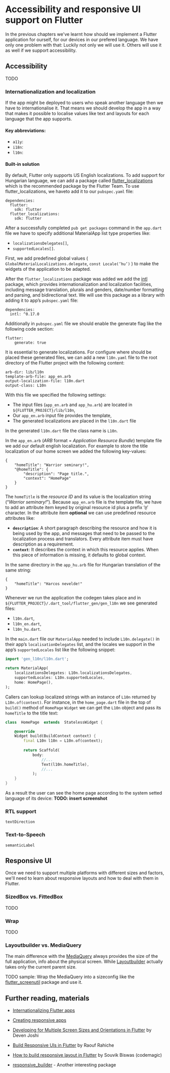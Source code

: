 
# Accessibility and responsive UI support on Flutter

In the previous chapters we've learnt how should we implement a Flutter application for ourself, for our devices in our prefered language. We have only one problem with that: 
Luckily not only we will use it. Others will use it as well if we support accessibility. 

## Accessibility
TODO

### Internationalization and localization
If the app might be deployed to users who speak another language then we have to internationalise it. That means we should develop the app in a way that makes it possible to localise values like text and layouts for each language that the app supports.

#### Key abbreviations:
- `a11y`:
- `i18n`:
- `l10n`:

#### Built-in solution
By default, Flutter only supports US English localizations. To add support for Hungarian language, we can add a package called [flutter_localizations](https://api.flutter.dev/flutter/flutter_localizations/flutter_localizations-library.html) which is the recommended package by the Flutter Team.
To use flutter_localizations, we haveto add it to our `pubspec.yaml` file:

```
dependencies:
  flutter:
    sdk: flutter
  flutter_localizations:
    sdk: flutter 
```

After a successfully completed `pub get packages` command in the `app.dart` file we have to specify additional MaterialApp list type properties like:

- `localizationsDelegates[]`,
- `supportedLocales[]`.

First, we add predefined global values ( `GlobalMaterialLocalizations.delegate`,  `const Locale(’hu’)` ) to make the widgets of the application to be adapted.

After the `flutter_localizations` package was added we add the [intl](https://pub.dev/packages/intl) package, which provides internationalization and localization facilities, including message translation, plurals and genders, date/number formatting and parsing, and bidirectional text. We will use this package as a library with adding it to app’s `pubspec.yaml` file:
```
dependencies:
  intl: ^0.17.0
```
Additionally in `pubspec.yaml` file we should enable the generate flag like the following code section:
```
flutter:  
	generate: true
```
It is essential to generate localizations. For configure where should be placed these generated files, we can add a new `l10n.yaml` file to the root directory of the Flutter project with the following content:

```
arb-dir: lib/l10n  
template-arb-file: app_en.arb  
output-localization-file: l10n.dart  
output-class: L10n
```
With this file we specified the following settings:
-   The input files (`app_en.arb` and `app_hu.arb`) are located in `${FLUTTER_PROJECT}/lib/l10n`,
-   Our `app_en.arb` input file provides the template,
-   The generated localizations are placed in the `l10n.dart` file

In the generated `l10n.dart` file the class name is `L10n`.

In the `app_en.arb` (*ARB* format  = *Application Resource Bundle*) template file we add our default english localization. For example to store the title localization of our home screen we added the following key-values:
```
{  
	"homeTitle": "Warrior seminary!",  
	"@homeTitle": {  
		"description": "Page title.",  
		"context": "HomePage"  
	}  
}
```

The `homeTitle` is the *resource ID* and its value is the localization string (“*Warrior seminary!*”).
Because `app_en.arb` file is the template file, we have to add an attribute item keyed by original resource id plus a prefix ‘`@`’ character. In the attribute item **optional** we can use predefined resource attributes like:
-   **`description`**: A short paragraph describing the resource and how it is being used by the app, and messages that need to be passed to the localization process and translators. Every attribute item must have description as a requirement.
- **`context`**: It describes the context in which this resource applies. When this piece of information is missing, it defaults to global context.

In the same directory in the `app_hu.arb` file for Hungarian translation of the same string:
```
{  
	"homeTitle": "Harcos nevelde!"  
}
```
Whenever we run the application the codegen takes place and in `${FLUTTER_PROJECT}/.dart_tool/flutter_gen/gen_l10n` we see generated files:

-   `l10n.dart`, 
-   `l10n_en.dart`,
-   `l10n_hu.dart`.
      
In the `main.dart` file our `MaterialApp` needed to include `L10n.delegate()` in their app’s `localisationDelegates` list, and the locales we support in the app’s `supportedLocales` list like the following snippet:

``` dart
import 'gen_l10n/l10n.dart';

return MaterialApp(  
	localizationsDelegates: L10n.localizationsDelegates,  
	supportedLocales: L10n.supportedLocales,  
	home: HomePage(),  
);
```

Callers can lookup localized strings with an instance of `L10n` returned by `L10n.of(context)`. For instance, in the `home_page.dart` file in the top of `build()` method of `HomePage` `Widget` we can get the `L10n` object and pass its `homeTitle` to the title text:

``` dart
class  HomePage  extends  StatelessWidget {  

	@override  
	Widget build(BuildContext context) {  
		final L10n l10n = L10n.of(context);  
		  
		return Scaffold(  
			body:  
				//...   
				Text(l10n.homeTitle),   
				//...  
			);  
	}  
}
```

As a result the user can see the home page according to the system setted language of its device:
**TODO: insert screenshot**

### RTL support
`textDirection`

### Text-to-Speech 
`semanticLabel`


## Responsive UI
Once we need to support multiple platforms with different sizes and factors, we'll need to learn about responsive layouts and how to deal with them in Flutter.
### SizedBox vs. FittedBox
TODO
### Wrap
TODO
### Layoutbuilder vs. MediaQuery
The main difference with the [MediaQuery](https://api.flutter.dev/flutter/widgets/MediaQuery-class.html) always provides the size of the full application, info about the physical screen. While [Layoutbuilder](https://api.flutter.dev/flutter/widgets/LayoutBuilder-class.html) actually takes only the current parent size.

TODO sample: Wrap the MediaQuery into a sizeconfig like the [flutter_screenutil](https://pub.dev/packages/flutter_screenutil) package and use it.

## Further reading, materials

- [Internationalizing Flutter apps](https://flutter.dev/docs/development/accessibility-and-localization/internationalization)

- [Creating responsive apps](https://flutter.dev/docs/development/ui/layout/responsive)
- [Developing for Multiple Screen Sizes and Orientations in Flutter](https://medium.com/flutter-community/developing-for-multiple-screen-sizes-and-orientations-in-flutter-fragments-in-flutter-a4c51b849434) by Deven Joshi
- [Build Responsive UIs in Flutter](https://medium.com/flutter-community/build-responsive-uis-in-flutter-fd450bd59158) by Raouf Rahiche
- [How to build responsive layout in Flutter](https://blog.codemagic.io/building-responsive-applications-with-flutter/o) by Souvik Biswas (codemagic)
- [responsive_builder](https://pub.dev/packages/responsive_builder) - Another interesting package
